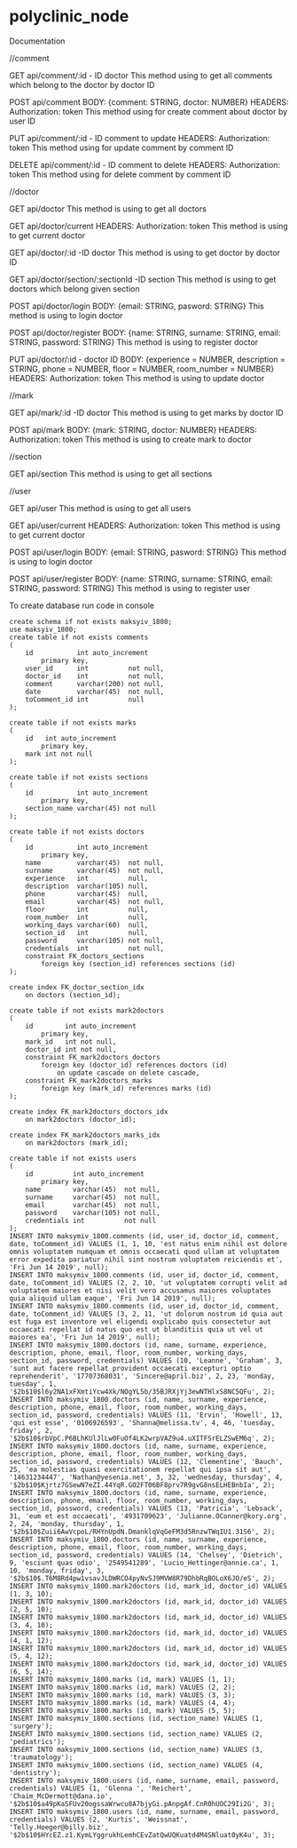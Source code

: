# polyclinic_node
Documentation

//comment

GET api/comment/:id - ID doctor
This method using to get all comments which belong to the doctor by doctor ID

POST api/comment
BODY: {comment: STRING, doctor: NUMBER}
HEADERS: Authorization: token
This method using for create comment about doctor by user ID

PUT api/comment/:id - ID comment to update
HEADERS: Authorization: token
This method using for update comment by comment ID 

DELETE api/comment/:id - ID comment to delete
HEADERS: Authorization: token
This method using for delete comment by comment ID

//doctor

GET api/doctor 
This method is using to get all doctors

GET api/doctor/current
HEADERS: Authorization: token
This method is using to get current doctor

GET api/doctor/:id -ID doctor
This method is using to get doctor by doctor ID

GET api/doctor/section/:sectionId -ID section
This method is using to get doctors which belong given section

POST api/doctor/login 
BODY: {email: STRING, pasword: STRING}
This method is using to login doctor

POST api/doctor/register
BODY: {name: STRING, surname: STRING, email: STRING, password: STRING}
This method is using to register doctor

PUT api/doctor/:id - doctor ID
BODY: {experience = NUMBER, description = STRING, phone = NUMBER, floor = NUMBER, room_number = NUMBER}
HEADERS: Authorization: token
This method is using to update doctor

//mark

GET api/mark/:id -ID doctor
This method is using to get marks by doctor ID

POST api/mark
BODY: {mark: STRING, doctor: NUMBER}
HEADERS: Authorization: token
This method is using to create mark to doctor

//section

GET api/section
This method is using to get all sections

//user

GET api/user
This method is using to get all users

GET api/user/current
HEADERS: Authorization: token
This method is using to get current doctor

POST api/user/login 
BODY: {email: STRING, pasword: STRING}
This method is using to login doctor

POST api/user/register
BODY: {name: STRING, surname: STRING, email: STRING, password: STRING}
This method is using to register user

To create database run code in console
```
create schema if not exists maksyiv_1800;
use maksyiv_1800;
create table if not exists comments
(
    id           int auto_increment
        primary key,
    user_id      int          not null,
    doctor_id    int          not null,
    comment      varchar(200) not null,
    date         varchar(45)  not null,
    toComment_id int          null
);

create table if not exists marks
(
    id   int auto_increment
        primary key,
    mark int not null
);

create table if not exists sections
(
    id           int auto_increment
        primary key,
    section_name varchar(45) not null
);

create table if not exists doctors
(
    id           int auto_increment
        primary key,
    name         varchar(45)  not null,
    surname      varchar(45)  not null,
    experience   int          null,
    description  varchar(105) null,
    phone        varchar(45)  null,
    email        varchar(45)  not null,
    floor        int          null,
    room_number  int          null,
    working_days varchar(60)  null,
    section_id   int          null,
    password     varchar(105) not null,
    credentials  int          not null,
    constraint FK_doctors_sections
        foreign key (section_id) references sections (id)
);

create index FK_doctor_section_idx
    on doctors (section_id);

create table if not exists mark2doctors
(
    id        int auto_increment
        primary key,
    mark_id   int not null,
    doctor_id int not null,
    constraint FK_mark2doctors_doctors
        foreign key (doctor_id) references doctors (id)
            on update cascade on delete cascade,
    constraint FK_mark2doctors_marks
        foreign key (mark_id) references marks (id)
);

create index FK_mark2doctors_doctors_idx
    on mark2doctors (doctor_id);

create index FK_mark2doctors_marks_idx
    on mark2doctors (mark_id);

create table if not exists users
(
    id          int auto_increment
        primary key,
    name        varchar(45)  not null,
    surname     varchar(45)  not null,
    email       varchar(45)  not null,
    password    varchar(105) not null,
    credentials int          not null
);
INSERT INTO maksymiv_1800.comments (id, user_id, doctor_id, comment, date, toComment_id) VALUES (1, 1, 10, 'est natus enim nihil est dolore omnis voluptatem numquam et omnis occaecati quod ullam at voluptatem error expedita pariatur nihil sint nostrum voluptatem reiciendis et', 'Fri Jun 14 2019', null);
INSERT INTO maksymiv_1800.comments (id, user_id, doctor_id, comment, date, toComment_id) VALUES (2, 2, 10, 'ut voluptatem corrupti velit ad voluptatem maiores et nisi velit vero accusamus maiores voluptates quia aliquid ullam eaque', 'Fri Jun 14 2019', null);
INSERT INTO maksymiv_1800.comments (id, user_id, doctor_id, comment, date, toComment_id) VALUES (3, 2, 11, 'ut dolorum nostrum id quia aut est fuga est inventore vel eligendi explicabo quis consectetur aut occaecati repellat id natus quo est ut blanditiis quia ut vel ut maiores ea', 'Fri Jun 14 2019', null);
INSERT INTO maksymiv_1800.doctors (id, name, surname, experience, description, phone, email, floor, room_number, working_days, section_id, password, credentials) VALUES (10, 'Leanne', 'Graham', 3, 'sunt aut facere repellat provident occaecati excepturi optio reprehenderit', '17707368031', 'Sincere@april.biz', 2, 23, 'monday, tuesday', 1, '$2b$10$l6y2NA1xFXmtiYcw4Xk/NOgYL5b/35BJRXjYj3ewNTHlxS8NC5QFu', 2);
INSERT INTO maksymiv_1800.doctors (id, name, surname, experience, description, phone, email, floor, room_number, working_days, section_id, password, credentials) VALUES (11, 'Ervin', 'Howell', 13, 'qui est esse', '0106926593', 'Shanna@melissa.tv', 4, 46, 'tuesday, friday', 2, '$2b$10$rbVpC.P6BLhKUlJlLw0FuOf4LK2wrpVAZ9u4.uXITFSrELZSwEM6q', 2);
INSERT INTO maksymiv_1800.doctors (id, name, surname, experience, description, phone, email, floor, room_number, working_days, section_id, password, credentials) VALUES (12, 'Clementine', 'Bauch', 25, 'ea molestias quasi exercitationem repellat qui ipsa sit aut', '14631234447', 'Nathan@yesenia.net', 3, 32, 'wednesday, thursday', 4, '$2b$10$Kjrtz7GSewN7eZI.44YqR.GO2FT06BF8prv7R9gvG8nsELHEBnbIa', 2);
INSERT INTO maksymiv_1800.doctors (id, name, surname, experience, description, phone, email, floor, room_number, working_days, section_id, password, credentials) VALUES (13, 'Patricia', 'Lebsack', 31, 'eum et est occaecati', '4931709623', 'Julianne.OConner@kory.org', 2, 24, 'monday, thursday', 1, '$2b$10$Zuii6AwVcpoL/RHYnUpdN.DmanklqVqGeFM3d5RnzwTWqIU1.31S6', 2);
INSERT INTO maksymiv_1800.doctors (id, name, surname, experience, description, phone, email, floor, room_number, working_days, section_id, password, credentials) VALUES (14, 'Chelsey', 'Dietrich', 9, 'esciunt quas odio', '2549541289', 'Lucio_Hettinger@annie.ca', 1, 10, 'monday, friday', 3, '$2b$10$.T6M8Rd4pw1vsavJLDWRCO4pyNvSJ9MVW8R79DhbRqBOLoX6JO/eS', 2);
INSERT INTO maksymiv_1800.mark2doctors (id, mark_id, doctor_id) VALUES (1, 3, 10);
INSERT INTO maksymiv_1800.mark2doctors (id, mark_id, doctor_id) VALUES (2, 5, 10);
INSERT INTO maksymiv_1800.mark2doctors (id, mark_id, doctor_id) VALUES (3, 4, 10);
INSERT INTO maksymiv_1800.mark2doctors (id, mark_id, doctor_id) VALUES (4, 1, 12);
INSERT INTO maksymiv_1800.mark2doctors (id, mark_id, doctor_id) VALUES (5, 4, 12);
INSERT INTO maksymiv_1800.mark2doctors (id, mark_id, doctor_id) VALUES (6, 5, 14);
INSERT INTO maksymiv_1800.marks (id, mark) VALUES (1, 1);
INSERT INTO maksymiv_1800.marks (id, mark) VALUES (2, 2);
INSERT INTO maksymiv_1800.marks (id, mark) VALUES (3, 3);
INSERT INTO maksymiv_1800.marks (id, mark) VALUES (4, 4);
INSERT INTO maksymiv_1800.marks (id, mark) VALUES (5, 5);
INSERT INTO maksymiv_1800.sections (id, section_name) VALUES (1, 'surgery');
INSERT INTO maksymiv_1800.sections (id, section_name) VALUES (2, 'pediatrics');
INSERT INTO maksymiv_1800.sections (id, section_name) VALUES (3, 'traumatology');
INSERT INTO maksymiv_1800.sections (id, section_name) VALUES (4, 'dentistry');
INSERT INTO maksymiv_1800.users (id, name, surname, email, password, credentials) VALUES (1, 'Glenna ', 'Reichert', 'Chaim_McDermott@dana.io', '$2b$10$a49pKaSFUv20ogssaWrwcu8A7bjyGi.pAnpgAf.CnR0hUOC29Ii2G', 3);
INSERT INTO maksymiv_1800.users (id, name, surname, email, password, credentials) VALUES (2, 'Kurtis', 'Weissnat', 'Telly.Hoeger@billy.biz', '$2b$10$HYcEZ.z1.KymLYggrukhLemhCEvZatQwUQKuatd4M4SNluat0yK4u', 3);
```
